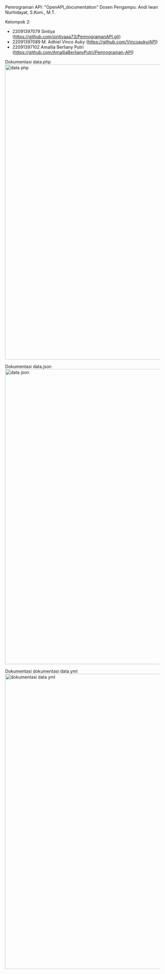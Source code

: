 Pemrograman API: "OpenAPI_documentation"
Dosen Pengampu: Andi Iwan Nurhidayat, S.Kom., M.T.

Kelompok 2:
- 22091397079 Sintiya (https://github.com/sintiyaaa73/PemrogramanAPI.git)
- 22091397089 M. Adhiel Vinco Auky (https://github.com/Vincoauky/API)
- 22091397102 Amallia Berliany Putri (https://github.com/AmalliaBerlianyPutri/Pemrograman-API)

Dokumentasi data.php
<img width="960" alt="data php" src="https://github.com/AmalliaBerlianyPutri/Pemrograman-API/assets/124545014/d9486102-dca2-4950-8e98-eddf4cc80f3c">

Dokumentasi data.json
<img width="960" alt="data json" src="https://github.com/AmalliaBerlianyPutri/Pemrograman-API/assets/124545014/7436c069-f960-4e43-b5ff-2c6bd5a6c3a6">

Dokumentasi dokumentasi data.yml
<img width="960" alt="dokumentasi data yml" src="https://github.com/AmalliaBerlianyPutri/Pemrograman-API/assets/124545014/8544986b-8450-4202-add1-98a646e15bb8">
